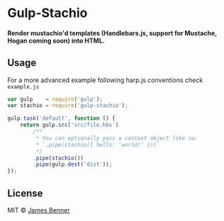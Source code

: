 # Gulp-Stachio
#### Render mustachio'd templates (Handlebars.js, support for Mustache, Hogan coming soon) into HTML.


## Usage
For a more advanced example following harp.js conventions check `example.js`

```js
var gulp    = require('gulp');
var stachio = require('gulp-stachio');

gulp.task('default', function () {
	return gulp.src('src/file.hbs')
		/**
		 * You can optionally pass a context object like so:
		 * `.pipe(stachio({ hello: 'world!' }))`
		 */
		.pipe(stachio())
		.pipe(gulp.dest('dist'));
});
```


## License

MIT © [James Benner](https://github.com/jbenner55)
